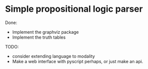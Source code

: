 # Simple propositional logic parser
Done:
* Implement the graphviz package
* Implement the truth tables


TODO:
* consider extending language to modality
* Make a web interface with pyscript perhaps, or just make an api.

